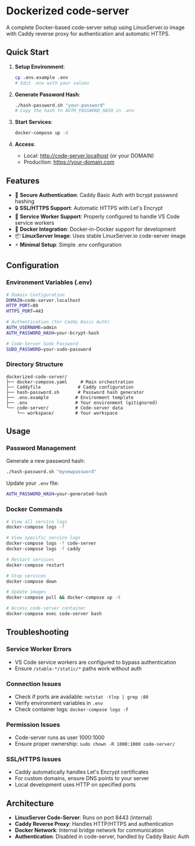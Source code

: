 # Dockerized code-server

A complete Docker-based code-server setup using LinuxServer.io image with Caddy reverse proxy for authentication and automatic HTTPS.

## Quick Start

1. **Setup Environment**:
   ```bash
   cp .env.example .env
   # Edit .env with your values
   ```

2. **Generate Password Hash**:
   ```bash
   ./hash-password.sh "your-password"
   # Copy the hash to AUTH_PASSWORD_HASH in .env
   ```

3. **Start Services**:
   ```bash
   docker-compose up -d
   ```

4. **Access**:
   - Local: http://code-server.localhost (or your DOMAIN)
   - Production: https://your-domain.com

## Features

- 🔐 **Secure Authentication**: Caddy Basic Auth with bcrypt password hashing
- 🔒 **SSL/HTTPS Support**: Automatic HTTPS with Let's Encrypt
- 🚀 **Service Worker Support**: Properly configured to handle VS Code service workers
- 🐳 **Docker Integration**: Docker-in-Docker support for development
- 📦 **LinuxServer Image**: Uses stable LinuxServer.io code-server image
- ⚡ **Minimal Setup**: Simple .env configuration

## Configuration

### Environment Variables (.env)

```bash
# Domain Configuration
DOMAIN=code-server.localhost
HTTP_PORT=80
HTTPS_PORT=443

# Authentication (for Caddy Basic Auth)
AUTH_USERNAME=admin
AUTH_PASSWORD_HASH=your-bcrypt-hash

# Code-Server Sudo Password
SUDO_PASSWORD=your-sudo-password
```

### Directory Structure

```
dockerized-code-server/
├── docker-compose.yaml     # Main orchestration
├── Caddyfile              # Caddy configuration
├── hash-password.sh       # Password hash generator
├── .env.example          # Environment template
├── .env                  # Your environment (gitignored)
└── code-server/          # Code-server data
    └── workspace/        # Your workspace
```

## Usage

### Password Management

Generate a new password hash:
```bash
./hash-password.sh "mynewpassword"
```

Update your `.env` file:
```bash
AUTH_PASSWORD_HASH=your-generated-hash
```

### Docker Commands

```bash
# View all service logs
docker-compose logs -f

# View specific service logs
docker-compose logs -f code-server
docker-compose logs -f caddy

# Restart services
docker-compose restart

# Stop services
docker-compose down

# Update images
docker-compose pull && docker-compose up -d

# Access code-server container
docker-compose exec code-server bash
```

## Troubleshooting

### Service Worker Errors
- VS Code service workers are configured to bypass authentication
- Ensure `/stable-*/static/*` paths work without auth

### Connection Issues
- Check if ports are available: `netstat -tlnp | grep :80`
- Verify environment variables in `.env`
- Check container logs: `docker-compose logs -f`

### Permission Issues
- Code-server runs as user 1000:1000
- Ensure proper ownership: `sudo chown -R 1000:1000 code-server/`

### SSL/HTTPS Issues
- Caddy automatically handles Let's Encrypt certificates
- For custom domains, ensure DNS points to your server
- Local development uses HTTP on specified ports

## Architecture

- **LinuxServer Code-Server**: Runs on port 8443 (internal)
- **Caddy Reverse Proxy**: Handles HTTP/HTTPS and authentication
- **Docker Network**: Internal bridge network for communication
- **Authentication**: Disabled in code-server, handled by Caddy Basic Auth
